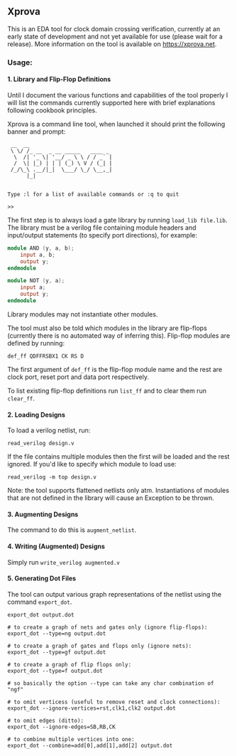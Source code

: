 ## Xprova

This is an EDA tool for clock domain crossing verification, currently at an
early state of development and not yet available for use (please wait for a
release). More information on the tool is available on <https://xprova.net>.

### Usage:

#### 1. Library and Flip-Flop Definitions

Until I document the various functions and capabilities of the tool properly I
will list the commands currently supported here with brief explanations
following cookbook principles.

Xprova is a command line tool, when launched it should print the following
banner and prompt:

```
 __  __
 \ \/ /_ __  _ __ _____   ____ _
  \  /| '_ \| '__/ _ \ \ / / _` |
  /  \| |_) | | | (_) \ V / (_| |
 /_/\_\ .__/|_|  \___/ \_/ \__,_|
      |_|


Type :l for a list of available commands or :q to quit

>>
```

The first step is to always load a gate library by running `load_lib
file.lib`. The library must be a verilog file containing module headers and
input/output statements (to specify port directions), for example:

```Verilog
module AND (y, a, b);
	input a, b;
	output y;
endmodule

module NOT (y, a);
	input a;
	output y;
endmodule
```

Library modules may not instantiate other modules.

The tool must also be told which modules in the library are flip-flops
(currently there is no automated way of inferring this). Flip-flop modules are
defined by running:

```
def_ff QDFFRSBX1 CK RS D
```

The first argument of `def_ff` is the flip-flop module name and the rest are
clock port, reset port and data port respectively.

To list existing flip-flop definitions run `list_ff` and to clear them run
`clear_ff`.

#### 2. Loading Designs

To load a verilog netlist, run:

```
read_verilog design.v
```

If the file contains multiple modules then the first will be loaded and the
rest ignored. If you'd like to specify which module to load use:

```
read_verilog -m top design.v
```

Note: the tool supports flattened netlists only atm. Instantiations of modules
that are not defined in the library will cause an Exception to be thrown.

#### 3. Augmenting Designs

The command to do this is `augment_netlist`.

#### 4. Writing (Augmented) Designs

Simply run `write_verilog augmented.v`

#### 5. Generating Dot Files

The tool can output various graph representations of the netlist using the
command `export_dot`.

```
export_dot output.dot

# to create a graph of nets and gates only (ignore flip-flops):
export_dot --type=ng output.dot

# to create a graph of gates and flops only (ignore nets):
export_dot --type=gf output.dot

# to create a graph of flip flops only:
export_dot --type=f output.dot

# so basically the option --type can take any char combination of "ngf"

# to omit verticess (useful to remove reset and clock connections):
export_dot --ignore-vertices=rst,clk1,clk2 output.dot

# to omit edges (ditto):
export_dot --ignore-edges=SB,RB,CK

# to combine multiple vertices into one:
export_dot --combine=add[0],add[1],add[2] output.dot

```
